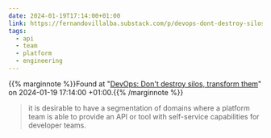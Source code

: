 ```yaml
---
date: 2024-01-19T17:14:00+01:00
link: https://fernandovillalba.substack.com/p/devops-dont-destroy-silos-transform
tags:
  - api
  - team
  - platform
  - engineering
---
```

{{% marginnote %}}Found at "[DevOps: Don't destroy silos, transform them](https://web.archive.org/web/20240119171400/https://fernandovillalba.substack.com/p/devops-dont-destroy-silos-transform)" on 2024-01-19 17:14:00 +01:00.{{% /marginnote %}}

> it is desirable to have a segmentation of domains where a platform team is able to provide an API or tool with self-service capabilities for developer teams.